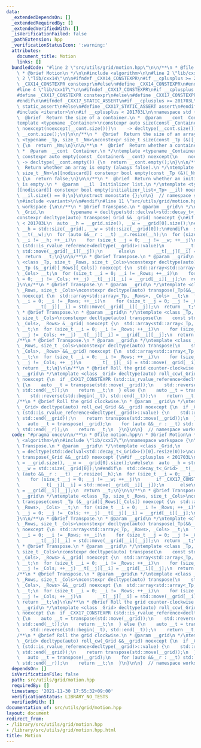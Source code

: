 ```yaml
---
data:
  _extendedDependsOn: []
  _extendedRequiredBy: []
  _extendedVerifiedWith: []
  _isVerificationFailed: false
  _pathExtension: hpp
  _verificationStatusIcon: ':warning:'
  attributes:
    document_title: Motion
    links: []
  bundledCode: "#line 2 \"src/utils/grid/motion.hpp\"\n\n/**\n * @file motion.hpp\n\
    \ * @brief Motion\n */\n\n#include <algorithm>\n\n#line 2 \"lib/cxx17\"\n\n#line\
    \ 2 \"lib/cxx14\"\n\n#ifndef _CXX14_CONSTEXPR\n#if __cplusplus >= 201402L\n#define\
    \ _CXX14_CONSTEXPR constexpr\n#else\n#define _CXX14_CONSTEXPR\n#endif\n#endif\n\
    #line 4 \"lib/cxx17\"\n\n#ifndef _CXX17_CONSTEXPR\n#if __cplusplus >= 201703L\n\
    #define _CXX17_CONSTEXPR constexpr\n#else\n#define _CXX17_CONSTEXPR\n#endif\n\
    #endif\n\n#ifndef _CXX17_STATIC_ASSERT\n#if __cplusplus >= 201703L\n#define _CXX17_STATIC_ASSERT\
    \ static_assert\n#else\n#define _CXX17_STATIC_ASSERT assert\n#endif\n#endif\n\n\
    #include <iterator>\n\n#if __cplusplus < 201703L\n\nnamespace std {\n\n/**\n *\
    \  @brief  Return the size of a container.\n *  @param  __cont  Container.\n */\n\
    template <typename _Container>\nconstexpr auto size(const _Container& __cont)\
    \ noexcept(noexcept(__cont.size()))\n    -> decltype(__cont.size()) {\n  return\
    \ __cont.size();\n}\n\n/**\n *  @brief  Return the size of an array.\n */\ntemplate\
    \ <typename _Tp, size_t _Nm>\nconstexpr size_t size(const _Tp (&)[_Nm]) noexcept\
    \ {\n  return _Nm;\n}\n\n/**\n *  @brief  Return whether a container is empty.\n\
    \ *  @param  __cont  Container.\n */\ntemplate <typename _Container>\n[[nodiscard]]\
    \ constexpr auto empty(const _Container& __cont) noexcept(\n    noexcept(__cont.empty()))\
    \ -> decltype(__cont.empty()) {\n  return __cont.empty();\n}\n\n/**\n *  @brief\
    \  Return whether an array is empty (always false).\n */\ntemplate <typename _Tp,\
    \ size_t _Nm>\n[[nodiscard]] constexpr bool empty(const _Tp (&)[_Nm]) noexcept\
    \ {\n  return false;\n}\n\n/**\n *  @brief  Return whether an initializer_list\
    \ is empty.\n *  @param  __il  Initializer list.\n */\ntemplate <typename _Tp>\n\
    [[nodiscard]] constexpr bool empty(initializer_list<_Tp> __il) noexcept {\n  return\
    \ __il.size() == 0;\n}\n\nstruct monostate {};\n\n}  // namespace std\n\n#else\n\
    \n#include <variant>\n\n#endif\n#line 11 \"src/utils/grid/motion.hpp\"\n\nnamespace\
    \ workspace {\n\n/**\n * @brief Transpose.\n * @param __grid\n */\ntemplate <class\
    \ _Grid,\n          typename = decltype(std::declval<std::decay_t<_Grid>>()[0].resize(0))>\n\
    constexpr decltype(auto) transpose(_Grid &&__grid) noexcept {\n#if __cplusplus\
    \ < 201703L\n  auto __h = __grid.size(), __w = __grid[0].size();\n#else\n  auto\
    \ __h = std::size(__grid), __w = std::size(__grid[0]);\n#endif\n  std::decay_t<_Grid>\
    \ __t(__w);\n  for (auto &&__r : __t) __r.resize(__h);\n  for (size_t __i = 0;\
    \ __i != __h; ++__i)\n    for (size_t __j = 0; __j != __w; ++__j)\n      if _CXX17_CONSTEXPR\
    \ (std::is_rvalue_reference<decltype(__grid)>::value)\n        __t[__j][__i] =\
    \ std::move(__grid[__i][__j]);\n      else\n        __t[__j][__i] = __grid[__i][__j];\n\
    \  return __t;\n}\n\n/**\n * @brief Transpose.\n * @param __grid\n */\ntemplate\
    \ <class _Tp, size_t _Rows, size_t _Cols>\nconstexpr decltype(auto) transpose(const\
    \ _Tp (&__grid)[_Rows][_Cols]) noexcept {\n  std::array<std::array<_Tp, _Rows>,\
    \ _Cols> __t;\n  for (size_t __i = 0; __i != _Rows; ++__i)\n    for (size_t __j\
    \ = 0; __j != _Cols; ++__j) __t[__j][__i] = __grid[__i][__j];\n  return __t;\n\
    }\n\n/**\n * @brief Transpose.\n * @param __grid\n */\ntemplate <class _Tp, size_t\
    \ _Rows, size_t _Cols>\nconstexpr decltype(auto) transpose(_Tp(&&__grid)[_Rows][_Cols])\
    \ noexcept {\n  std::array<std::array<_Tp, _Rows>, _Cols> __t;\n  for (size_t\
    \ __i = 0; __i != _Rows; ++__i)\n    for (size_t __j = 0; __j != _Cols; ++__j)\n\
    \      __t[__j][__i] = std::move(__grid[__i][__j]);\n  return __t;\n}\n\n/**\n\
    \ * @brief Transpose.\n * @param __grid\n */\ntemplate <class _Tp, size_t _Rows,\
    \ size_t _Cols>\nconstexpr decltype(auto) transpose(\n    const std::array<std::array<_Tp,\
    \ _Cols>, _Rows> &__grid) noexcept {\n  std::array<std::array<_Tp, _Rows>, _Cols>\
    \ __t;\n  for (size_t __i = 0; __i != _Rows; ++__i)\n    for (size_t __j = 0;\
    \ __j != _Cols; ++__j) __t[__j][__i] = __grid[__i][__j];\n  return __t;\n}\n\n\
    /**\n * @brief Transpose.\n * @param __grid\n */\ntemplate <class _Tp, size_t\
    \ _Rows, size_t _Cols>\nconstexpr decltype(auto) transpose(\n    std::array<std::array<_Tp,\
    \ _Cols>, _Rows> &&__grid) noexcept {\n  std::array<std::array<_Tp, _Rows>, _Cols>\
    \ __t;\n  for (size_t __i = 0; __i != _Rows; ++__i)\n    for (size_t __j = 0;\
    \ __j != _Cols; ++__j)\n      __t[__j][__i] = std::move(__grid[__i][__j]);\n \
    \ return __t;\n}\n\n/**\n * @brief Roll the grid counter-clockwise.\n * @param\
    \ __grid\n */\ntemplate <class _Grid> decltype(auto) roll_ccw(_Grid &&__grid)\
    \ noexcept {\n  if _CXX17_CONSTEXPR (std::is_rvalue_reference<decltype(__grid)>::value)\
    \ {\n    auto __t = transpose(std::move(__grid));\n    std::reverse(std::begin(__t),\
    \ std::end(__t));\n    return __t;\n  } else {\n    auto __t = transpose(__grid);\n\
    \    std::reverse(std::begin(__t), std::end(__t));\n    return __t;\n  }\n}\n\n\
    /**\n * @brief Roll the grid clockwise.\n * @param __grid\n */\ntemplate <class\
    \ _Grid> decltype(auto) roll_cw(_Grid &&__grid) noexcept {\n  if _CXX17_CONSTEXPR\
    \ (std::is_rvalue_reference<decltype(__grid)>::value) {\n    std::reverse(std::begin(__grid),\
    \ std::end(__grid));\n    return transpose(std::move(__grid));\n  } else {\n \
    \   auto __t = transpose(__grid);\n    for (auto &&__r : __t) std::reverse(std::begin(__r),\
    \ std::end(__r));\n    return __t;\n  }\n}\n\n}  // namespace workspace\n"
  code: "#pragma once\n\n/**\n * @file motion.hpp\n * @brief Motion\n */\n\n#include\
    \ <algorithm>\n\n#include \"lib/cxx17\"\n\nnamespace workspace {\n\n/**\n * @brief\
    \ Transpose.\n * @param __grid\n */\ntemplate <class _Grid,\n          typename\
    \ = decltype(std::declval<std::decay_t<_Grid>>()[0].resize(0))>\nconstexpr decltype(auto)\
    \ transpose(_Grid &&__grid) noexcept {\n#if __cplusplus < 201703L\n  auto __h\
    \ = __grid.size(), __w = __grid[0].size();\n#else\n  auto __h = std::size(__grid),\
    \ __w = std::size(__grid[0]);\n#endif\n  std::decay_t<_Grid> __t(__w);\n  for\
    \ (auto &&__r : __t) __r.resize(__h);\n  for (size_t __i = 0; __i != __h; ++__i)\n\
    \    for (size_t __j = 0; __j != __w; ++__j)\n      if _CXX17_CONSTEXPR (std::is_rvalue_reference<decltype(__grid)>::value)\n\
    \        __t[__j][__i] = std::move(__grid[__i][__j]);\n      else\n        __t[__j][__i]\
    \ = __grid[__i][__j];\n  return __t;\n}\n\n/**\n * @brief Transpose.\n * @param\
    \ __grid\n */\ntemplate <class _Tp, size_t _Rows, size_t _Cols>\nconstexpr decltype(auto)\
    \ transpose(const _Tp (&__grid)[_Rows][_Cols]) noexcept {\n  std::array<std::array<_Tp,\
    \ _Rows>, _Cols> __t;\n  for (size_t __i = 0; __i != _Rows; ++__i)\n    for (size_t\
    \ __j = 0; __j != _Cols; ++__j) __t[__j][__i] = __grid[__i][__j];\n  return __t;\n\
    }\n\n/**\n * @brief Transpose.\n * @param __grid\n */\ntemplate <class _Tp, size_t\
    \ _Rows, size_t _Cols>\nconstexpr decltype(auto) transpose(_Tp(&&__grid)[_Rows][_Cols])\
    \ noexcept {\n  std::array<std::array<_Tp, _Rows>, _Cols> __t;\n  for (size_t\
    \ __i = 0; __i != _Rows; ++__i)\n    for (size_t __j = 0; __j != _Cols; ++__j)\n\
    \      __t[__j][__i] = std::move(__grid[__i][__j]);\n  return __t;\n}\n\n/**\n\
    \ * @brief Transpose.\n * @param __grid\n */\ntemplate <class _Tp, size_t _Rows,\
    \ size_t _Cols>\nconstexpr decltype(auto) transpose(\n    const std::array<std::array<_Tp,\
    \ _Cols>, _Rows> &__grid) noexcept {\n  std::array<std::array<_Tp, _Rows>, _Cols>\
    \ __t;\n  for (size_t __i = 0; __i != _Rows; ++__i)\n    for (size_t __j = 0;\
    \ __j != _Cols; ++__j) __t[__j][__i] = __grid[__i][__j];\n  return __t;\n}\n\n\
    /**\n * @brief Transpose.\n * @param __grid\n */\ntemplate <class _Tp, size_t\
    \ _Rows, size_t _Cols>\nconstexpr decltype(auto) transpose(\n    std::array<std::array<_Tp,\
    \ _Cols>, _Rows> &&__grid) noexcept {\n  std::array<std::array<_Tp, _Rows>, _Cols>\
    \ __t;\n  for (size_t __i = 0; __i != _Rows; ++__i)\n    for (size_t __j = 0;\
    \ __j != _Cols; ++__j)\n      __t[__j][__i] = std::move(__grid[__i][__j]);\n \
    \ return __t;\n}\n\n/**\n * @brief Roll the grid counter-clockwise.\n * @param\
    \ __grid\n */\ntemplate <class _Grid> decltype(auto) roll_ccw(_Grid &&__grid)\
    \ noexcept {\n  if _CXX17_CONSTEXPR (std::is_rvalue_reference<decltype(__grid)>::value)\
    \ {\n    auto __t = transpose(std::move(__grid));\n    std::reverse(std::begin(__t),\
    \ std::end(__t));\n    return __t;\n  } else {\n    auto __t = transpose(__grid);\n\
    \    std::reverse(std::begin(__t), std::end(__t));\n    return __t;\n  }\n}\n\n\
    /**\n * @brief Roll the grid clockwise.\n * @param __grid\n */\ntemplate <class\
    \ _Grid> decltype(auto) roll_cw(_Grid &&__grid) noexcept {\n  if _CXX17_CONSTEXPR\
    \ (std::is_rvalue_reference<decltype(__grid)>::value) {\n    std::reverse(std::begin(__grid),\
    \ std::end(__grid));\n    return transpose(std::move(__grid));\n  } else {\n \
    \   auto __t = transpose(__grid);\n    for (auto &&__r : __t) std::reverse(std::begin(__r),\
    \ std::end(__r));\n    return __t;\n  }\n}\n\n}  // namespace workspace\n"
  dependsOn: []
  isVerificationFile: false
  path: src/utils/grid/motion.hpp
  requiredBy: []
  timestamp: '2021-11-30 17:55:32+09:00'
  verificationStatus: LIBRARY_NO_TESTS
  verifiedWith: []
documentation_of: src/utils/grid/motion.hpp
layout: document
redirect_from:
- /library/src/utils/grid/motion.hpp
- /library/src/utils/grid/motion.hpp.html
title: Motion
---
```

